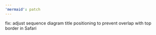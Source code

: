 ```yaml
---
'mermaid': patch
---
```


fix: adjust sequence diagram title positioning to prevent overlap with top border in Safari
